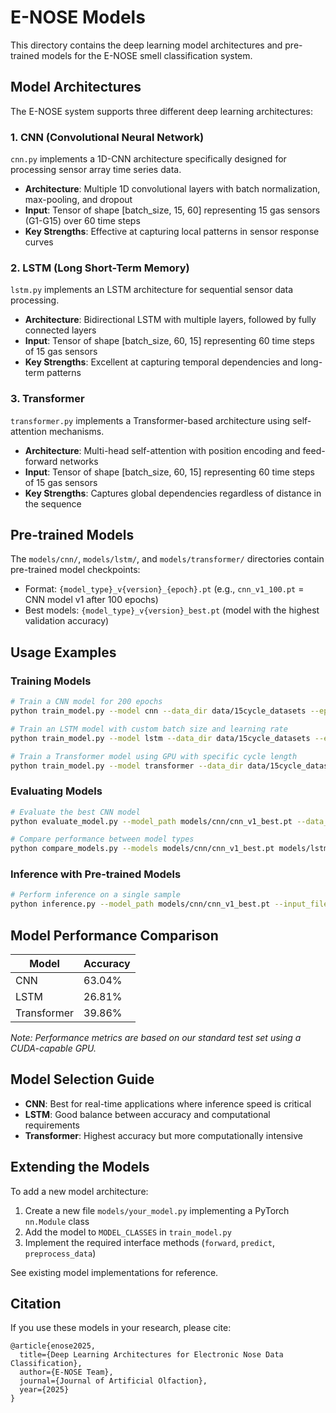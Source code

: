 # E-NOSE Models

This directory contains the deep learning model architectures and pre-trained models for the E-NOSE smell classification system.

## Model Architectures

The E-NOSE system supports three different deep learning architectures:

### 1. CNN (Convolutional Neural Network)

`cnn.py` implements a 1D-CNN architecture specifically designed for processing sensor array time series data.

- **Architecture**: Multiple 1D convolutional layers with batch normalization, max-pooling, and dropout
- **Input**: Tensor of shape [batch_size, 15, 60] representing 15 gas sensors (G1-G15) over 60 time steps
- **Key Strengths**: Effective at capturing local patterns in sensor response curves

### 2. LSTM (Long Short-Term Memory)

`lstm.py` implements an LSTM architecture for sequential sensor data processing.

- **Architecture**: Bidirectional LSTM with multiple layers, followed by fully connected layers
- **Input**: Tensor of shape [batch_size, 60, 15] representing 60 time steps of 15 gas sensors
- **Key Strengths**: Excellent at capturing temporal dependencies and long-term patterns

### 3. Transformer

`transformer.py` implements a Transformer-based architecture using self-attention mechanisms.

- **Architecture**: Multi-head self-attention with position encoding and feed-forward networks
- **Input**: Tensor of shape [batch_size, 60, 15] representing 60 time steps of 15 gas sensors
- **Key Strengths**: Captures global dependencies regardless of distance in the sequence

## Pre-trained Models

The `models/cnn/`, `models/lstm/`, and `models/transformer/` directories contain pre-trained model checkpoints:

- Format: `{model_type}_v{version}_{epoch}.pt` (e.g., `cnn_v1_100.pt` = CNN model v1 after 100 epochs)
- Best models: `{model_type}_v{version}_best.pt` (model with the highest validation accuracy)

## Usage Examples

### Training Models

```bash
# Train a CNN model for 200 epochs
python train_model.py --model cnn --data_dir data/15cycle_datasets --epochs 200 --model_name cnn_v1

# Train an LSTM model with custom batch size and learning rate
python train_model.py --model lstm --data_dir data/15cycle_datasets --epochs 150 --batch_size 64 --lr 0.0005 --model_name lstm_v1

# Train a Transformer model using GPU with specific cycle length
python train_model.py --model transformer --data_dir data/15cycle_datasets --epochs 250 --device cuda --cycle_length 60 --model_name transformer_v1
```

### Evaluating Models

```bash
# Evaluate the best CNN model
python evaluate_model.py --model_path models/cnn/cnn_v1_best.pt --data_dir data/15cycle_datasets

# Compare performance between model types
python compare_models.py --models models/cnn/cnn_v1_best.pt models/lstm/lstm_v1_best.pt models/transformer/transformer_v1_best.pt
```

### Inference with Pre-trained Models

```bash
# Perform inference on a single sample
python inference.py --model_path models/cnn/cnn_v1_best.pt --input_file unseen_example/Rasberry1.csv
```

## Model Performance Comparison

| Model      | Accuracy  |
|------------|-----------|
| CNN        | 63.04%    |
| LSTM       | 26.81%    |
| Transformer| 39.86%    |

*Note: Performance metrics are based on our standard test set using a CUDA-capable GPU.*

## Model Selection Guide

- **CNN**: Best for real-time applications where inference speed is critical
- **LSTM**: Good balance between accuracy and computational requirements
- **Transformer**: Highest accuracy but more computationally intensive

## Extending the Models

To add a new model architecture:

1. Create a new file `models/your_model.py` implementing a PyTorch `nn.Module` class
2. Add the model to `MODEL_CLASSES` in `train_model.py`
3. Implement the required interface methods (`forward`, `predict`, `preprocess_data`)

See existing model implementations for reference.

## Citation

If you use these models in your research, please cite:

```
@article{enose2025,
  title={Deep Learning Architectures for Electronic Nose Data Classification},
  author={E-NOSE Team},
  journal={Journal of Artificial Olfaction},
  year={2025}
}
```